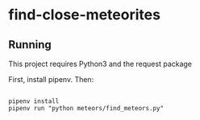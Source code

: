 # find-close-meteorites


## Running

This project requires Python3 and the request package

First, install pipenv. Then:

```

pipenv install
pipenv run "python meteors/find_meteors.py"

```
